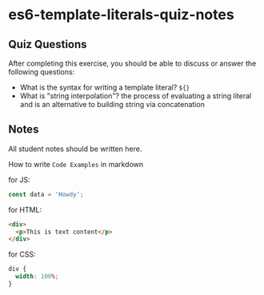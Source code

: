 # es6-template-literals-quiz-notes

## Quiz Questions

After completing this exercise, you should be able to discuss or answer the following questions:

- What is the syntax for writing a template literal?
  `${}`
- What is "string interpolation"?
  the process of evaluating a string literal and is an alternative to building string via concatenation

## Notes

All student notes should be written here.

How to write `Code Examples` in markdown

for JS:

```javascript
const data = 'Howdy';
```

for HTML:

```html
<div>
  <p>This is text content</p>
</div>
```

for CSS:

```css
div {
  width: 100%;
}
```
